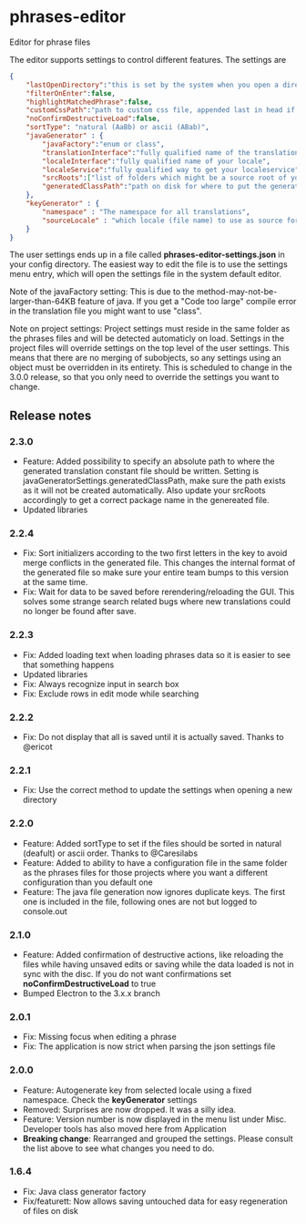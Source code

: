 # phrases-editor
Editor for phrase files

The editor supports settings to control different features. The settings are

```json
{
	"lastOpenDirectory":"this is set by the system when you open a directory",
	"filterOnEnter":false,
	"highlightMatchedPhrase":false,
	"customCssPath":"path to custom css file, appended last in head if set",
	"noConfirmDestructiveLoad":false,
	"sortType": "natural (AaBb) or ascii (ABab)",
	"javaGenerator" : {
		"javaFactory":"enum or class",
		"translationInterface":"fully qualified name of the translation interface",
		"localeInterface":"fully qualified name of your locale",
		"localeService":"fully qualified way to get your localeservice",
		"srcRoots":["list of folders which might be a source root of your project","usually something like src"],
		"generatedClassPath":"path on disk for where to put the generated Translation.java"
	},
	"keyGenerator" : {
		"namespace" : "The namespace for all translations",
		"sourceLocale" : "which locale (file name) to use as source for keys"
	}
}
```

The user settings ends up in a file called **phrases-editor-settings.json** in your config directory. The easiest way to edit the file is to use the settings menu entry, which will open the settings file in the system default editor.

Note of the javaFactory setting: This is due to the method-may-not-be-larger-than-64KB feature of java. If you get a "Code too large" compile error in the translation file you might want to use "class".

Note on project settings: Project settings must reside in the same folder as the phrases files and will be detected automaticly on load. Settings in the project files will override settings on the top level of the user settings. This means that there are no merging of subobjects, so any settings using an object must be overridden in its entirety. This is scheduled to change in the 3.0.0 release, so that you only need to override the settings you want to change.

## Release notes

### 2.3.0
* Feature: Added possibility to specify an absolute path to where the generated translation constant file should be written. Setting is javaGeneratorSettings.generatedClassPath, make sure the path exists as it will not be created automatically. Also update your srcRoots accordingly to get a correct package name in the genereated file.
* Updated libraries

### 2.2.4
* Fix: Sort initializers according to the two first letters in the key to avoid merge conflicts in the generated file. This changes the internal format of the generated file so make sure your entire team bumps to this version at the same time.
* Fix: Wait for data to be saved before rerendering/reloading the GUI. This solves some strange search related bugs where new translations could no longer be found after save.

### 2.2.3
* Fix: Added loading text when loading phrases data so it is easier to see that something happens
* Updated libraries
* Fix: Always recognize input in search box
* Fix: Exclude rows in edit mode while searching
    
### 2.2.2
* Fix: Do not display that all is saved until it is actually saved. Thanks to @ericot

### 2.2.1
* Fix: Use the correct method to update the settings when opening a new directory

### 2.2.0
* Feature: Added sortType to set if the files should be sorted in natural (deafult) or ascii order. Thanks to @Caresilabs
* Feature: Added to ability to have a configuration file in the same folder as the phrases files for those projects where you want a different configuration than you default one
* Feature: The java file generation now ignores duplicate keys. The first one is included in the file, following ones are not but logged to console.out

### 2.1.0
* Feature: Added confirmation of destructive actions, like reloading the files while having unsaved edits or saving while the data loaded is not in sync with the disc. If you do not want confirmations set **noConfirmDestructiveLoad** to true
* Bumped Electron to the 3.x.x branch

### 2.0.1
* Fix: Missing focus when editing a phrase
* Fix: The application is now strict when parsing the json settings file

### 2.0.0
* Feature: Autogenerate key from selected locale using a fixed namespace. Check the **keyGenerator** settings
* Removed: Surprises are now dropped. It was a silly idea.
* Feature: Version number is now displayed in the menu list under Misc. Developer tools has also moved here from Application
* **Breaking change**: Rearranged and grouped the settings. Please consult the list above to see what changes you need to do.

### 1.6.4
* Fix: Java class generator factory
* Fix/featurett: Now allows saving untouched data for easy regeneration of files on disk
